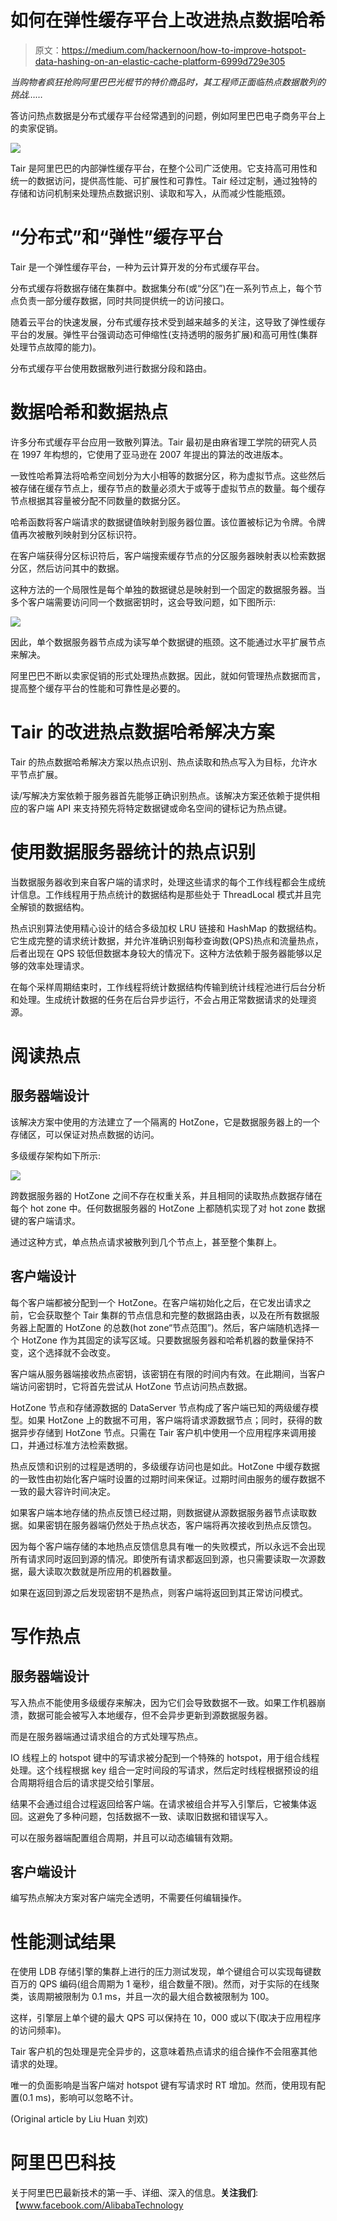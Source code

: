 # 如何在弹性缓存平台上改进热点数据哈希

> 原文：<https://medium.com/hackernoon/how-to-improve-hotspot-data-hashing-on-an-elastic-cache-platform-6999d729e305>

*当购物者疯狂抢购阿里巴巴光棍节的特价商品时，其工程师正面临热点数据散列的挑战……*

答访问热点数据是分布式缓存平台经常遇到的问题，例如阿里巴巴电子商务平台上的卖家促销。

![](img/0ea9437417617ffce8dff3543bb83953.png)

Tair 是阿里巴巴的内部弹性缓存平台，在整个公司广泛使用。它支持高可用性和统一的数据访问，提供高性能、可扩展性和可靠性。Tair 经过定制，通过独特的存储和访问机制来处理热点数据识别、读取和写入，从而减少性能瓶颈。

# “分布式”和“弹性”缓存平台

Tair 是一个弹性缓存平台，一种为云计算开发的分布式缓存平台。

分布式缓存将数据存储在集群中。数据集分布(或“分区”)在一系列节点上，每个节点负责一部分缓存数据，同时共同提供统一的访问接口。

随着云平台的快速发展，分布式缓存技术受到越来越多的关注，这导致了弹性缓存平台的发展。弹性平台强调动态可伸缩性(支持透明的服务扩展)和高可用性(集群处理节点故障的能力)。

分布式缓存平台使用数据散列进行数据分段和路由。

# 数据哈希和数据热点

许多分布式缓存平台应用一致散列算法。Tair 最初是由麻省理工学院的研究人员在 1997 年构想的，它使用了亚马逊在 2007 年提出的算法的改进版本。

一致性哈希算法将哈希空间划分为大小相等的数据分区，称为虚拟节点。这些然后被存储在缓存节点上，缓存节点的数量必须大于或等于虚拟节点的数量。每个缓存节点根据其容量被分配不同数量的数据分区。

哈希函数将客户端请求的数据键值映射到服务器位置。该位置被标记为令牌。令牌值再次被散列映射到分区标识符。

在客户端获得分区标识符后，客户端搜索缓存节点的分区服务器映射表以检索数据分区，然后访问其中的数据。

这种方法的一个局限性是每个单独的数据键总是映射到一个固定的数据服务器。当多个客户端需要访问同一个数据密钥时，这会导致问题，如下图所示:

![](img/cf36f6b40ee4ff462a0ddb0974a08a16.png)

因此，单个数据服务器节点成为读写单个数据键的瓶颈。这不能通过水平扩展节点来解决。

阿里巴巴不断以卖家促销的形式处理热点数据。因此，就如何管理热点数据而言，提高整个缓存平台的性能和可靠性是必要的。

# Tair 的改进热点数据哈希解决方案

Tair 的热点数据哈希解决方案以热点识别、热点读取和热点写入为目标，允许水平节点扩展。

读/写解决方案依赖于服务器首先能够正确识别热点。该解决方案还依赖于提供相应的客户端 API 来支持预先将特定数据键或命名空间的键标记为热点键。

# 使用数据服务器统计的热点识别

当数据服务器收到来自客户端的请求时，处理这些请求的每个工作线程都会生成统计信息。工作线程用于热点统计的数据结构是那些处于 ThreadLocal 模式并且完全解锁的数据结构。

热点识别算法使用精心设计的结合多级加权 LRU 链接和 HashMap 的数据结构。它生成完整的请求统计数据，并允许准确识别每秒查询数(QPS)热点和流量热点，后者出现在 QPS 较低但数据本身较大的情况下。这种方法依赖于服务器能够以足够的效率处理请求。

在每个采样周期结束时，工作线程将统计数据结构传输到统计线程池进行后台分析和处理。生成统计数据的任务在后台异步运行，不会占用正常数据请求的处理资源。

# 阅读热点

## 服务器端设计

该解决方案中使用的方法建立了一个隔离的 HotZone，它是数据服务器上的一个存储区，可以保证对热点数据的访问。

多级缓存架构如下所示:

![](img/10e3d8866fadb5e2336a1e01f11dd6d1.png)

跨数据服务器的 HotZone 之间不存在权重关系，并且相同的读取热点数据存储在每个 hot zone 中。任何数据服务器的 HotZone 上都随机实现了对 hot zone 数据键的客户端请求。

通过这种方式，单点热点请求被散列到几个节点上，甚至整个集群上。

## 客户端设计

每个客户端都被分配到一个 HotZone。在客户端初始化之后，在它发出请求之前，它会获取整个 Tair 集群的节点信息和完整的数据路由表，以及在所有数据服务器上配置的 HotZone 的总数(hot zone“节点范围”)。然后，客户端随机选择一个 HotZone 作为其固定的读写区域。只要数据服务器和哈希机器的数量保持不变，这个选择就不会改变。

客户端从服务器端接收热点密钥，该密钥在有限的时间内有效。在此期间，当客户端访问密钥时，它将首先尝试从 HotZone 节点访问热点数据。

HotZone 节点和存储源数据的 DataServer 节点构成了客户端已知的两级缓存模型。如果 HotZone 上的数据不可用，客户端将请求源数据节点；同时，获得的数据异步存储到 HotZone 节点。只需在 Tair 客户机中使用一个应用程序来调用接口，并通过标准方法检索数据。

热点反馈和识别的过程是透明的，多级缓存访问也是如此。HotZone 中缓存数据的一致性由初始化客户端时设置的过期时间来保证。过期时间由服务的缓存数据不一致的最大容许时间决定。

如果客户端本地存储的热点反馈已经过期，则数据键从源数据服务器节点读取数据。如果密钥在服务器端仍然处于热点状态，客户端将再次接收到热点反馈包。

因为每个客户端存储的本地热点反馈信息具有唯一的失败模式，所以永远不会出现所有请求同时返回到源的情况。即使所有请求都返回到源，也只需要读取一次源数据，最大读取次数就是所应用的机器数量。

如果在返回到源之后发现密钥不是热点，则客户端将返回到其正常访问模式。

# 写作热点

## 服务器端设计

写入热点不能使用多级缓存来解决，因为它们会导致数据不一致。如果工作机器崩溃，数据可能会被写入本地缓存，但不会异步更新到源数据服务器。

而是在服务器端通过请求组合的方式处理写热点。

IO 线程上的 hotspot 键中的写请求被分配到一个特殊的 hotspot，用于组合线程处理。这个线程根据 key 组合一定时间段的写请求，然后定时线程根据预设的组合周期将组合后的请求提交给引擎层。

结果不会通过组合过程返回给客户端。在请求被组合并写入引擎后，它被集体返回。这避免了多种问题，包括数据不一致、读取旧数据和错误写入。

可以在服务器端配置组合周期，并且可以动态编辑有效期。

## 客户端设计

编写热点解决方案对客户端完全透明，不需要任何编辑操作。

# 性能测试结果

在使用 LDB 存储引擎的集群上进行的压力测试发现，单个键组合可以实现每键数百万的 QPS 编码(组合周期为 1 毫秒，组合数量不限)。然而，对于实际的在线聚类，该周期被限制为 0.1 ms，并且一次的最大组合数被限制为 100。

这样，引擎层上单个键的最大 QPS 可以保持在 10，000 或以下(取决于应用程序的访问频率)。

Tair 客户机的包处理是完全异步的，这意味着热点请求的组合操作不会阻塞其他请求的处理。

唯一的负面影响是当客户端对 hotspot 键有写请求时 RT 增加。然而，使用现有配置(0.1 ms)，影响可以忽略不计。

(Original article by Liu Huan 刘欢)

# 阿里巴巴科技

关于阿里巴巴最新技术的第一手、详细、深入的信息。**关注我们**:【www.facebook.com/AlibabaTechnology 